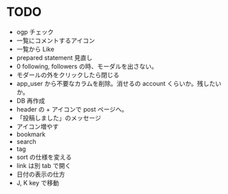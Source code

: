 # TODO

- ogp チェック
- 一覧にコメントするアイコン
- 一覧から Like
- prepared statement 見直し
- 0 following, followers の時、モーダルを出さない。
- モダールの外をクリックしたら閉じる
- app_user から不要なカラムを削除。消せるの account くらいか。残したいか。
- DB 再作成
- header の + アイコンで post ページへ。
- 「投稿しました」のメッセージ
- アイコン増やす
- bookmark
- search
- tag
- sort の仕様を変える
- link は別 tab で開く
- 日付の表示の仕方
- J, K key で移動
